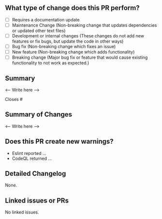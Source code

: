 ## What type of change does this PR perform?

<!-- Add an x in the checkbox to mark it -->

- [ ] Requires a documentation update
- [ ] Maintenance Change (Non-breaking change that updates dependencies or updated other text files)
- [ ] Development or internal changes (These changes do not add new features or fix bugs, but update the code in other ways)
- [ ] Bug fix (Non-breaking change which fixes an issue)
- [ ] New feature (Non-breaking change which adds functionality)
- [ ] Breaking change (Major bug fix or feature that would cause existing functionality to not work as expected.)

<!-- If you are unsure if your code is a breaking change, read this: https://nordicapis.com/what-are-breaking-changes-and-how-do-you-avoid-them -->

## Summary

<!-- Explain the reason for this pr, changes and solution briefly. -->

<-- Write here -->

Closes # <!-- Remove this if this is not related to an issue -->

## Summary of Changes

<!-- Please explain the changes in this PR and their influence. If this fixes an issue, describe what fixed the issue. -->

<-- Write here -->

## Does this PR create new warnings?

<!-- Add any new warnings or possible issues that could occur with this PR. -->

- Eslint reported ...
- CodeQL returned ...

<!-- Remove example text! -->

## Detailed Changelog

<!-- Detailed changelog that may be copied from `CHANGELOG.md` (Only add the items you've added and remove any header with no item.). -->

<!-- ### Added -->
<!-- ### Changed -->
<!-- ### Removed -->

<!-- Default: -->

None.

## Linked issues or PRs

<!-- Include other issues and PRs related to this if any exist.  Use this format: - [ ] #ISSUE_OR_PR -->

<!-- Default: -->

No linked issues.
